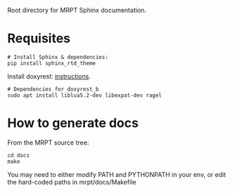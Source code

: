 Root directory for MRPT Sphinx documentation.

# Requisites

```
# Install Sphinx & dependencies:
pip install sphinx_rtd_theme
```

Install doxyrest: [instructions](https://github.com/vovkos/doxyrest_b/blob/master/README.rst).

```
# Dependencies for doxyrest_b
sudo apt install liblua5.2-dev libexpat-dev ragel

```

# How to generate docs

From the MRPT source tree:

```
cd docs
make
```

You may need to either modify PATH and PYTHONPATH in your env, or edit the hard-coded paths in mrpt/docs/Makefile
